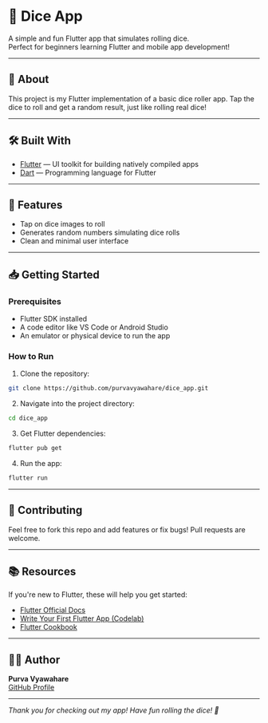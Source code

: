 # 🎲 Dice App

A simple and fun Flutter app that simulates rolling dice.  
Perfect for beginners learning Flutter and mobile app development!

---

## 🚀 About

This project is my Flutter implementation of a basic dice roller app. Tap the dice to roll and get a random result, just like rolling real dice!

---

## 🛠️ Built With

- [Flutter](https://flutter.dev/) — UI toolkit for building natively compiled apps  
- [Dart](https://dart.dev/) — Programming language for Flutter

---

## 📱 Features

- Tap on dice images to roll  
- Generates random numbers simulating dice rolls  
- Clean and minimal user interface

---

## 📥 Getting Started

### Prerequisites

- Flutter SDK installed  
- A code editor like VS Code or Android Studio  
- An emulator or physical device to run the app

### How to Run

1. Clone the repository:  

```bash
git clone https://github.com/purvavyawahare/dice_app.git
```

2. Navigate into the project directory:  

```bash
cd dice_app
```

3. Get Flutter dependencies:  

```bash
flutter pub get
```

4. Run the app:  

```bash
flutter run
```

---

## 🤝 Contributing

Feel free to fork this repo and add features or fix bugs! Pull requests are welcome.

---

## 📚 Resources

If you're new to Flutter, these will help you get started:  
- [Flutter Official Docs](https://flutter.dev/docs)  
- [Write Your First Flutter App (Codelab)](https://flutter.dev/docs/get-started/codelab)  
- [Flutter Cookbook](https://flutter.dev/docs/cookbook)

---

## 👩‍💻 Author

**Purva Vyawahare**  
[GitHub Profile](https://github.com/PurvaVyawahare)

---

*Thank you for checking out my app! Have fun rolling the dice! 🎲*
